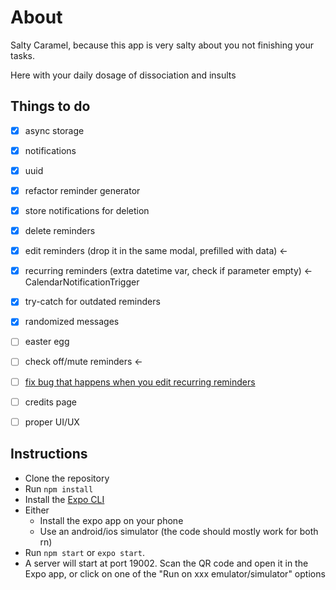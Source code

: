 
# About

Salty Caramel, because this app is very salty about you not finishing your tasks. 

Here with your daily dosage of dissociation and insults

## Things to do

- [x] async storage
- [x] notifications
- [x] uuid
- [x] refactor reminder generator
- [x] store notifications for deletion
- [x] delete reminders

- [x] edit reminders (drop it in the same modal, prefilled with data) <-
- [x] recurring reminders (extra datetime var, check if parameter empty) <- CalendarNotificationTrigger
- [x] try-catch for outdated reminders
- [x] randomized messages
- [ ] easter egg
- [ ] check off/mute reminders <-
- [ ] [fix bug that happens when you edit recurring reminders](https://github.com/react-native-datetimepicker/datetimepicker/issues/30)

- [ ] credits page
- [ ] proper UI/UX

## Instructions

* Clone the repository
* Run `npm install`
* Install the [Expo CLI](https://docs.expo.io/)
* Either 
    * Install the expo app on your phone
    * Use an android/ios simulator (the code should mostly work for both rn)
* Run `npm start` or `expo start`. 
* A server will start at port 19002. Scan the QR code and open it in the Expo app, or click on one of the "Run on xxx emulator/simulator" options

